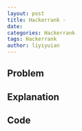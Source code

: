 ```yaml
---
layout: post
title: Hackerrank - 
date: 
categories: Hackerrank
tags: Hackerrank
author: liyiyuian
---
```



<!--more-->

## Problem



## Explanation



## Code




